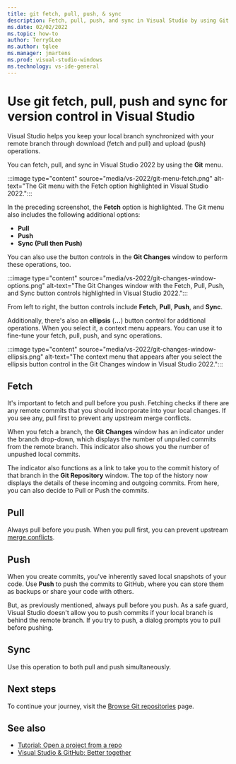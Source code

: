 ```yaml
---
title: git fetch, pull, push, & sync
description: Fetch, pull, push, and sync in Visual Studio by using Git or Azure DevOps.
ms.date: 02/02/2022
ms.topic: how-to
author: TerryGLee
ms.author: tglee
ms.manager: jmartens
ms.prod: visual-studio-windows
ms.technology: vs-ide-general
---
```

# Use git fetch, pull, push and sync for version control in Visual Studio

Visual Studio helps you keep your local branch synchronized with your remote branch through download (fetch and pull) and upload (push) operations.

You can fetch, pull, and sync in Visual Studio 2022 by using the **Git** menu.

:::image type="content" source="media/vs-2022/git-menu-fetch.png" alt-text="The Git menu with the Fetch option highlighted in Visual Studio 2022.":::

In the preceding screenshot, the **Fetch** option is highlighted. The Git menu also includes the following additional options:

- **Pull**
- **Push**
- **Sync (Pull then Push)**

You can also use the button controls in the **Git Changes** window to perform these operations, too.

:::image type="content" source="media/vs-2022/git-changes-window-options.png" alt-text="The Git Changes window with the Fetch, Pull, Push, and Sync button controls highlighted in Visual Studio 2022.":::

From left to right, the button controls include **Fetch**, **Pull**, **Push**, and **Sync**.

Additionally, there's also an **ellipsis** (**...**) button control for additional operations. When you select it, a context menu appears. You can use it to fine-tune your fetch, pull, push, and sync operations.

:::image type="content" source="media/vs-2022/git-changes-window-ellipsis.png" alt-text="The context menu that appears after you select the ellipsis button control in the Git Changes window in Visual Studio 2022.":::

## Fetch

It's important to fetch and pull before you push. Fetching checks if there are any remote commits that you should incorporate into your local changes. If you see any, pull first to prevent any upstream merge conflicts.

When you fetch a branch, the **Git Changes** window has an indicator under the branch drop-down, which displays the number of unpulled commits from the remote branch. This indicator also shows you the number of unpushed local commits.

The indicator also functions as a link to take you to the commit history of that branch in the **Git Repository** window. The top of the history now displays the details of these incoming and outgoing commits. From here, you can also decide to Pull or Push the commits.

## Pull

Always pull before you push. When you pull first, you can prevent upstream [merge conflicts](git-resolve-conflicts.md).

## Push

When you create commits, you've inherently saved local snapshots of your code. Use **Push** to push the commits to GitHub, where you can store them as backups or share your code with others.

But, as previously mentioned, always pull before you push. As a safe guard, Visual Studio doesn't allow you to push commits if your local branch is behind the remote branch. If you try to push, a dialog prompts you to pull before pushing.

## Sync

Use this operation to both pull and push simultaneously.

## Next steps

To continue your journey, visit the [Browse Git repositories](git-browse-repository.md) page.

## See also

- [Tutorial: Open a project from a repo](../get-started/tutorial-open-project-from-repo.md)
- [Visual Studio & GitHub: Better together](https://visualstudio.microsoft.com/vs/github/)
